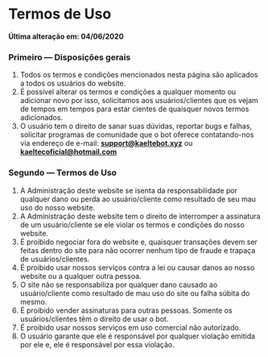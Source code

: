 # Termos de Uso

**Última alteração em: 04/06/2020**

### Primeiro — Disposições gerais

1. Todos os termos e condições mencionados nesta página são aplicados a todos os usuários do website.
2. É possível alterar os termos e condições a qualquer momento ou adicionar novo por isso, solicitamos aos usuários/clientes que os vejam de tempos em tempos para estar cientes de quaisquer novos termos adicionados.
3. O usuário tem o direito de sanar suas dúvidas, reportar bugs e falhas, solicitar programas de comunidade que o bot oferece contatando-nos via endereço de e-mail: **support@kaeltebot.xyz** ou **kaeltecoficial@hotmail.com**

### Segundo — Termos de Uso

1. A Administração deste website se isenta da responsabilidade por qualquer dano ou perda ao usuário/cliente como resultado de seu mau uso do nosso website.
2. A Administração deste website tem o direito de interromper a assinatura de um usuário/cliente se ele violar os termos e condições do nosso website.
3. É proibido negociar fora do website e, quaisquer transações devem ser feitas dentro do site para não ocorrer nenhum tipo de fraude e trapaça de usuários/clientes.
4. É proibido usar nossos serviços contra a lei ou causar danos ao nosso website ou a qualquer outra pessoa.
5. O site não se responsabiliza por qualquer dano causado ao usuário/cliente como resultado de mau uso do site ou falha súbita do mesmo.
6. É proibido vender assinaturas para outras pessoas. Somente os usuários/clientes têm o direito de usar o bot.
7. É proibido usar nossos serviços em uso comercial não autorizado.
8. O usuário garante que ele é responsável por qualquer violação emitida por ele e, ele é responsável por essa violação.
